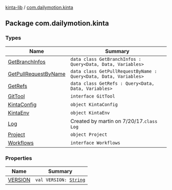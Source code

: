 [kinta-lib](../index.md) / [com.dailymotion.kinta](./index.md)

## Package com.dailymotion.kinta

### Types

| Name | Summary |
|---|---|
| [GetBranchInfos](-get-branch-infos/index.md) | `data class GetBranchInfos : Query<Data, Data, Variables>` |
| [GetPullRequestByName](-get-pull-request-by-name/index.md) | `data class GetPullRequestByName : Query<Data, Data, Variables>` |
| [GetRefs](-get-refs/index.md) | `data class GetRefs : Query<Data, Data, Variables>` |
| [GitTool](-git-tool/index.md) | `interface GitTool` |
| [KintaConfig](-kinta-config/index.md) | `object KintaConfig` |
| [KintaEnv](-kinta-env/index.md) | `object KintaEnv` |
| [Log](-log/index.md) | Created by martin on 7/20/17.`class Log` |
| [Project](-project/index.md) | `object Project` |
| [Workflows](-workflows/index.md) | `interface Workflows` |

### Properties

| Name | Summary |
|---|---|
| [VERSION](-v-e-r-s-i-o-n.md) | `val VERSION: `[`String`](https://kotlinlang.org/api/latest/jvm/stdlib/kotlin/-string/index.html) |

